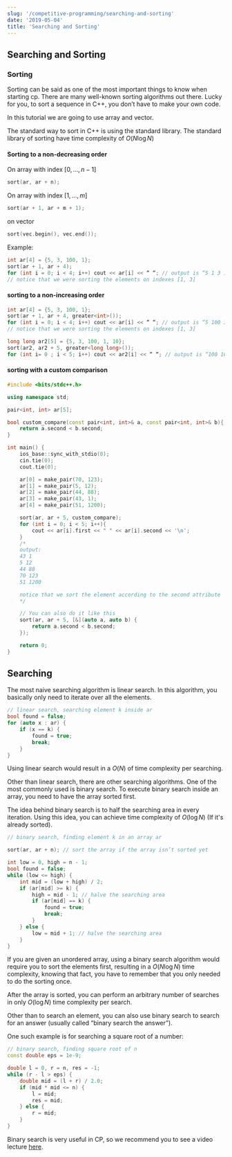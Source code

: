 ```yaml
---
slug: '/competitive-programming/searching-and-sorting'
date: '2019-05-04'
title: 'Searching and Sorting'
---
```


## Searching and Sorting

### Sorting

Sorting can be said as one of the most important things to know when starting cp. There are many well-known sorting algorithms out there.
Lucky for you, to sort a sequence in C++, you don’t have to make your own code.

In this tutorial we are going to use array and vector.

The standard way to sort in C++ is using the standard library. The standard library of sorting have time complexity of $O(N \log N)$

#### Sorting to a non-decreasing order

On array with index $[0, \dots, n - 1]$

```c++
sort(ar, ar + n);
```

On array with index $[1, \dots, m]$

```c++
sort(ar + 1, ar + m + 1);
```

on vector

```c++
sort(vec.begin(), vec.end());
```

Example:

```c++
int ar[4] = {5, 3, 100, 1};
sort(ar + 1, ar + 4);
for (int i = 0; i < 4; i++) cout << ar[i] << “ “; // output is “5 1 3 100”
// notice that we were sorting the elements on indexes [1, 3]
```

#### sorting to a non-increasing order

```c++
int ar[4] = {5, 3, 100, 1};
sort(ar + 1, ar + 4, greater<int>());
for (int i = 0; i < 4; i++) cout << ar[i] << “ “; // output is “5 100 3 1”
// notice that we were sorting the elements on indexes [1, 3]

long long ar2[5] = {5, 3, 100, 1, 10};
sort(ar2, ar2 + 5, greater<long long>());
for (int i= 0 ; i < 5; i++) cout << ar2[i] << “ “; // output is “100 10 5 3 1”
```

#### sorting with a custom comparison

```c++
#include <bits/stdc++.h>

using namespace std;

pair<int, int> ar[5];

bool custom_compare(const pair<int, int>& a, const pair<int, int>& b){
	return a.second < b.second;
}

int main() {
	ios_base::sync_with_stdio(0);
	cin.tie(0);
	cout.tie(0);

	ar[0] = make_pair(70, 123);
	ar[1] = make_pair(5, 12);
	ar[2] = make_pair(44, 88);
	ar[3] = make_pair(43, 1);
	ar[4] = make_pair(51, 1200);

	sort(ar, ar + 5, custom_compare);
	for (int i = 0; i < 5; i++){
		cout << ar[i].first << " " << ar[i].second << '\n';
	}
	/*
	output:
	43 1
	5 12
	44 88
	70 123
	51 1200

	notice that we sort the element according to the second attribute
	*/

	// You can also do it like this
	sort(ar, ar + 5, [&](auto a, auto b) {
		return a.second < b.second;
	});

	return 0;
}
```

## Searching

The most naive searching algorithm is linear search. In this algorithm, you basically only need to iterate over all the elements.

```c++
// linear search, searching element k inside ar
bool found = false;
for (auto x : ar) {
	if (x == k) {
		found = true;
		break;
	}
}
```

Using linear search would result in a $O(N)$ of time complexity per searching.

Other than linear search, there are other searching algorithms. One of the most commonly used is binary search. To execute binary search inside an array, you need to have the array sorted first.

The idea behind binary search is to half the searching area in every iteration. Using this idea, you can achieve time complexity of $O(\log N)$ (If it's already sorted).

```c++
// binary search, finding element k in an array ar

sort(ar, ar + n); // sort the array if the array isn’t sorted yet

int low = 0, high = n - 1;
bool found = false;
while (low <= high) {
	int mid = (low + high) / 2;
	if (ar[mid] >= k) {
		high = mid - 1; // halve the searching area
		if (ar[mid] == k) {
			found = true;
			break;
		}
	} else {
		low = mid + 1; // halve the searching area
	}
}
```

If you are given an unordered array, using a binary search algorithm would require you to sort the elements first, resulting in a $O(N \log N)$ time complexity, knowing that fact, you have to remember that you only needed to do the sorting once.

After the array is sorted, you can perform an arbitrary number of searches in only $O(\log N)$ time complexity per search.

Other than to search an element, you can also use binary search to search for an answer (usually called “binary search the answer”).

One such example is for searching a square root of a number:

```c++
// binary search, finding square root of n
const double eps = 1e-9;

double l = 0, r = n, res = -1;
while (r - l > eps) {
    double mid = (l + r) / 2.0;
    if (mid * mid <= n) {
        l = mid;
        res = mid;
    } else {
        r = mid;
    }
}
```

Binary search is very useful in CP, so we recommend you to see a video lecture [here](https://codeforces.com/blog/entry/67509).
